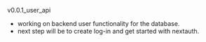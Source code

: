 v0.0.1_user_api

- working on backend user functionality for the database.
- next step will be to create log-in and get started with nextauth.
